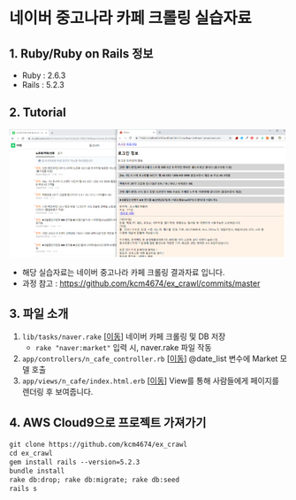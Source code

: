 # 네이버 중고나라 카페 크롤링 실습자료

## 1. Ruby/Ruby on Rails 정보
* Ruby : 2.6.3
* Rails : 5.2.3

## 2. Tutorial
<img src="/public/img/example.png?raw=true" width="500px">

* 해당 실습자료는 네이버 중고나라 카페 크롤링 결과자료 입니다.
* 과정 참고 : https://github.com/kcm4674/ex_crawl/commits/master

## 3. 파일 소개
1. `lib/tasks/naver.rake` [<a target="_blank" href="/lib/tasks/naver.rake">이동</a>] 네이버 카페 크롤링 및 DB 저장
    * `rake "naver:market"` 입력 시, naver.rake 파일 작동
2. `app/controllers/n_cafe_controller.rb` [<a target="_blank" href="/app/controllers/n_cafe_controller.rb">이동</a>] @date_list 변수에 Market 모델 호출
3. `app/views/n_cafe/index.html.erb` [<a target="_blank" href="/app/views/n_cafe/index.html.erb">이동</a>] View를 통해 사람들에게 페이지를 렌더링 후 보여줍니다.

## 4. AWS Cloud9으로 프로젝트 가져가기

    git clone https://github.com/kcm4674/ex_crawl
    cd ex_crawl
    gem install rails --version=5.2.3
    bundle install
    rake db:drop; rake db:migrate; rake db:seed
    rails s
